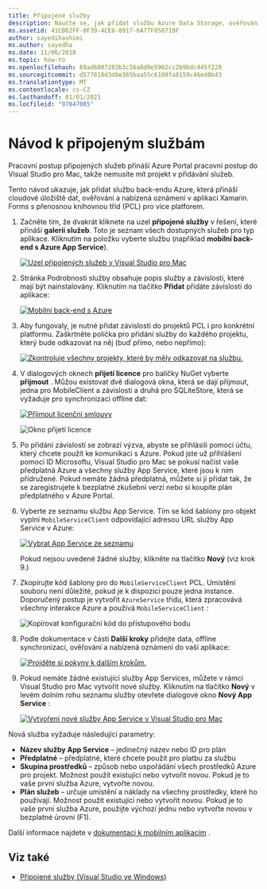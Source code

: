 ```yaml
---
title: Připojené služby
description: Naučte se, jak přidat službu Azure Data Storage, ověřování a nabízená oznámení z Visual Studio pro Mac do aplikace pro různé platformy.
ms.assetid: 41CB62FF-0F39-4CE8-8917-6A77F058719F
author: sayedihashimi
ms.author: sayedha
ms.date: 11/06/2018
ms.topic: how-to
ms.openlocfilehash: 69ad6007283b3c56a8d0e5902cc2b9bdc445f220
ms.sourcegitcommit: d577818d3d8e365baa55c6108fa8159c46ed8b43
ms.translationtype: MT
ms.contentlocale: cs-CZ
ms.lasthandoff: 01/01/2021
ms.locfileid: "97847085"
---
```

# <a name="connected-services-walkthrough"></a>Návod k připojeným službám

Pracovní postup připojených služeb přináší Azure Portal pracovní postup do Visual Studio pro Mac, takže nemusíte mít projekt v přidávání služeb.

Tento návod ukazuje, jak přidat službu back-endu Azure, která přináší cloudové úložiště dat, ověřování a nabízená oznámení v aplikaci Xamarin. Forms s přenosnou knihovnou tříd (PCL) pro více platforem.

1. Začněte tím, že dvakrát kliknete na uzel **připojené služby** v řešení, které přináší **galerii služeb**.
  Toto je seznam všech dostupných služeb pro typ aplikace. Kliknutím na položku vyberte službu (například **mobilní back-end s Azure App Service**).

    [![Uzel připojených služeb v Visual Studio pro Mac](media/connected-services-image001-sml.png "Uzel připojených služeb v Visual Studio pro Mac")](media/connected-services-image001.png#lightbox)

2. Stránka Podrobnosti služby obsahuje popis služby a závislosti, které mají být nainstalovány.
  Kliknutím na tlačítko **Přidat** přidáte závislosti do aplikace:

    [![Mobilní back-end s Azure](media/connected-services-image002-sml.png "Mobilní back-end s Azure")](media/connected-services-image002.png#lightbox)

3. Aby fungovaly, je nutné přidat závislosti do projektů PCL i pro konkrétní platformu.
  Zaškrtněte políčka pro přidání služby do každého projektu, který bude odkazovat na něj (buď přímo, nebo nepřímo):

    [![Zkontroluje všechny projekty, které by měly odkazovat na službu.](media/connected-services-image003-sml.png "Zkontroluje všechny projekty, které by měly odkazovat na službu.")](media/connected-services-image003.png#lightbox)

4. V dialogových oknech **přijetí licence** pro balíčky NuGet vyberte **přijmout** .
  Můžou existovat dvě dialogová okna, která se dají přijmout, jedna pro MobileClient a závislosti a druhá pro SQLiteStore, která se vyžaduje pro synchronizaci offline dat:

    [![Přijmout licenční smlouvy](media/connected-services-image004-sml.png "Přijmout licenční smlouvy")](media/connected-services-image004.png#lightbox)

    ![Okno přijetí licence](media/connected-services-image005.png "Okno přijetí licence")

5. Po přidání závislostí se zobrazí výzva, abyste se přihlásili pomocí účtu, který chcete použít ke komunikaci s Azure.
  Pokud jste už přihlášení pomocí ID Microsoftu, Visual Studio pro Mac se pokusí načíst vaše předplatná Azure a všechny služby App Service, které jsou k nim přidružené. Pokud nemáte žádná předplatná, můžete si ji přidat tak, že se zaregistrujete k bezplatné zkušební verzi nebo si koupíte plán předplatného v Azure Portal.

6. Vyberte ze seznamu službu App Service. Tím se kód šablony pro objekt vyplní `MobileServiceClient` odpovídající adresou URL služby App Service v Azure:

    [![Vybrat App Service ze seznamu](media/connected-services-image006-sml.png "Vybrat App Service ze seznamu")](media/connected-services-image006.png#lightbox)

    Pokud nejsou uvedené žádné služby, klikněte na tlačítko **Nový** (viz krok 9.)

7. Zkopírujte kód šablony pro do `MobileServiceClient` PCL. Umístění souboru není důležité, pokud je k dispozici pouze jedna instance.
  Doporučený postup je vytvořit `AzureService` třídu, která zpracovává všechny interakce Azure a používá `MobileServiceClient` :

    ![Kopírovat konfigurační kód do přístupového bodu](media/connected-services-image007.png "Kopírovat konfigurační kód do aplikace")

8. Podle dokumentace v části **Další kroky** přidejte data, offline synchronizaci, ověřování a nabízená oznámení do vaší aplikace:

    [![Projděte si pokyny k dalším krokům.](media/connected-services-image008-sml.png "Projděte si pokyny k dalším krokům.")](media/connected-services-image008.png#lightbox)

9. Pokud nemáte žádné existující služby App Services, můžete v rámci Visual Studio pro Mac vytvořit nové služby.
  Kliknutím na tlačítko **Nový** v levém dolním rohu seznamu služby otevřete dialogové okno **Nový App Service** :

    [![Vytvoření nové služby App Service v Visual Studio pro Mac](media/connected-services-image009-sml.png "Vytvoření nové služby App Service v Visual Studio pro Mac")](media/connected-services-image009.png#lightbox)

Nová služba vyžaduje následující parametry:

- **Název služby App Service** – jedinečný název nebo ID pro plán
- **Předplatné** – předplatné, které chcete použít pro platbu za službu
- **Skupina prostředků** – způsob nebo uspořádání všech prostředků Azure pro projekt. Možnost použít existující nebo vytvořit novou. Pokud je to vaše první služba Azure, vytvořte novou.
- **Plán služeb** – určuje umístění a náklady na všechny prostředky, které ho používají. Možnost použít existující nebo vytvořit novou. Pokud je to vaše první služba Azure, použijte výchozí jednu nebo vytvořte novou v bezplatné úrovni (F1).

Další informace najdete v [dokumentaci k mobilním aplikacím](/azure/app-service-mobile/) .

## <a name="see-also"></a>Viz také

- [Připojené služby (Visual Studio ve Windows)](/visualstudio/azure/vs-azure-tools-connected-services-storage)